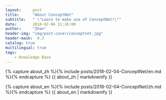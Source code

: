 ```yaml
---
layout:     post
title:      "About ConceptNet"
subtitle:   " \"Learn to make use of ConceptNet!\""
date:       2018-02-04 11:26:00
author:     "Zhan"
header-img: "img/post-cover/conceptnet.jpg"
header-mask:  0.3
catalog: true
multilingual: true
tags:
    - Knowledge Base
---
```


<!-- Chinese Version -->
<div class="zh post-container">

{% capture about_zh %}{% include posts/2018-02-04-ConceptNet/en.md %}{% endcapture %}
{{ about_zh | markdownify }}

</div>

<!-- English Version -->
<div class="en post-container">

{% capture about_en %}{% include posts/2018-02-04-ConceptNet/zh.md %}{% endcapture %}
{{ about_en | markdownify }}

</div>

